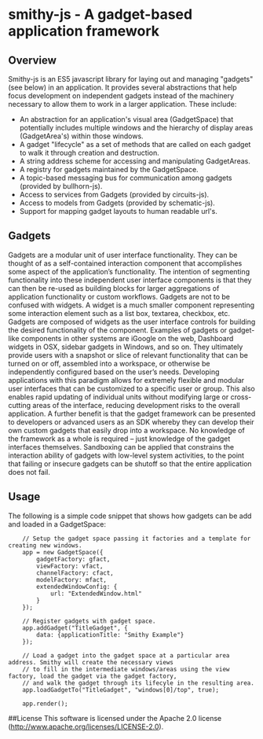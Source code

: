 # smithy-js - A gadget-based application framework

## Overview
Smithy-js is an ES5 javascript library for laying out and managing "gadgets" (see below) in an application. It provides several abstractions that help focus development on independent gadgets instead of the machinery necessary to allow them to work in a larger application. These include:
* An abstraction for an application's visual area (GadgetSpace) that potentially includes multiple windows and the hierarchy of display areas (GadgetArea's) within those windows.
* A gadget "lifecycle" as a set of methods that are called on each gadget to walk it through creation and destruction.
* A string address scheme for accessing and manipulating GadgetAreas.
* A registry for gadgets maintained by the GadgetSpace.
* A topic-based messaging bus for communication among gadgets (provided by bullhorn-js).
* Access to services from Gadgets (provided by circuits-js).
* Access to models from Gadgets (provided by schematic-js).
* Support for mapping gadget layouts to human readable url's.

## Gadgets
Gadgets are a modular unit of user interface functionality. They can be thought of as a self-contained interaction component that accomplishes some aspect of the application’s functionality. The intention of segmenting functionality into these independent user interface components is that they can then be re-used as building blocks for larger aggregations of application functionality or custom workflows.
Gadgets are not to be confused with widgets. A widget is a much smaller component representing some interaction element such as a list box, textarea, checkbox, etc. Gadgets are composed of widgets as the user interface controls for building the desired functionality of the component.
Examples of gadgets or gadget-like components in other systems are iGoogle on the web, Dashboard widgets in OSX, sidebar gadgets in Windows, and so on. They ultimately provide users with a snapshot or slice of relevant functionality that can be turned on or off, assembled into a workspace, or otherwise be independently configured based on the user’s needs. Developing applications with this paradigm allows for extremely flexible and modular user interfaces that can be customized to a specific user or group. This also enables rapid updating of individual units without modifying large or cross-cutting areas of the interface, reducing development risks to the overall application. A further benefit is that the gadget framework can be presented to developers or advanced users as an SDK whereby they can develop their own custom gadgets that easily drop into a workspace. No knowledge of the framework as a whole is required – just knowledge of the gadget interfaces themselves. Sandboxing can be applied that constrains the interaction ability of gadgets with low-level system activities, to the point that failing or insecure gadgets can be shutoff so that the entire application does not fail.

## Usage
The following is a simple code snippet that shows how gadgets can be add and loaded in a GadgetSpace:
````
    // Setup the gadget space passing it factories and a template for creating new windows.
    app = new GadgetSpace({
        gadgetFactory: gfact,
        viewFactory: vfact,
        channelFactory: cfact,
        modelFactory: mfact,
        extendedWindowConfig: {
            url: "ExtendedWindow.html"
        }
    });

    // Register gadgets with gadget space.
    app.addGadget("TitleGadget", {
        data: {applicationTitle: "Smithy Example"}
    });

    // Load a gadget into the gadget space at a particular area address. Smithy will create the necessary views
    // to fill in the intermediate windows/areas using the view factory, load the gadget via the gadget factory,
    // and walk the gadget through its lifecyle in the resulting area.
    app.loadGadgetTo("TitleGadget", "windows[0]/top", true);

    app.render();

````

##License
This software is licensed under the Apache 2.0 license (http://www.apache.org/licenses/LICENSE-2.0).